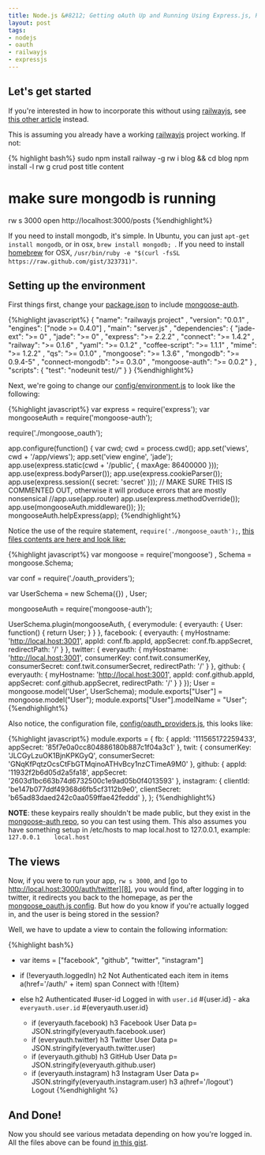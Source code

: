```yaml
--- 
title: Node.js &#8212; Getting oAuth Up and Running Using Express.js, Railway.js and Mongoose
layout: post
tags:
- nodejs
- oauth
- railwayjs
- expressjs
---
```


## Let's get started

If you're interested in how to incorporate this without using [railwayjs][2], see [this other article][10] instead.

This is assuming you already have a working [railwayjs][2] project working. If not:

{% highlight bash%}
sudo npm install railway -g
rw i blog && cd blog
npm install -l
rw g crud post title content
# make sure mongodb is running
rw s 3000
open http://localhost:3000/posts
{%endhighlight%}

If you need to install mongodb, it's simple. In Ubuntu, you can just `apt-get install mongodb`, or in osx, `brew install mongodb; `. If you need to install [homebrew][5] for OSX, `/usr/bin/ruby -e "$(curl -fsSL https://raw.github.com/gist/323731)"`.

## Setting up the environment

First things first, change your [package.json][11] to include [mongoose-auth][6].

{%highlight javascript%}
{ "name": "railwayjs project"
, "version": "0.0.1"
, "engines": ["node >= 0.4.0"]
, "main": "server.js"
, "dependencies":
  { "jade-ext":  ">= 0"
  , "jade":      ">= 0"
  , "express":          ">= 2.2.2"
  , "connect":          ">= 1.4.2"
  , "railway":          ">= 0.1.6"
  , "yaml":             ">= 0.1.2"
  , "coffee-script":    ">= 1.1.1"
  , "mime":             ">= 1.2.2"
  , "qs":               ">= 0.1.0"
  , "mongoose":         ">= 1.3.6"
  , "mongodb":          ">= 0.9.4-5"
  , "connect-mongodb":  ">= 0.3.0"
  , "mongoose-auth":    ">= 0.0.2"
  }
, "scripts":
  { "test": "nodeunit test/*/*"
  }
}
{%endhighlight%}

Next, we're going to change our [config/environment.js][11] to look like the following:

{%highlight javascript%}
var express = require('express');
var mongooseAuth = require('mongoose-auth');

require('./mongoose_oauth');

app.configure(function() {
  var cwd;
  cwd = process.cwd();
  app.set('views', cwd + '/app/views');
  app.set('view engine', 'jade');
  app.use(express.static(cwd + '/public', {
    maxAge: 86400000
  }));
  app.use(express.bodyParser());
  app.use(express.cookieParser());
  app.use(express.session({
    secret: 'secret'
  }));
  // MAKE SURE THIS IS COMMENTED OUT, otherwise it will produce errors that are mostly nonsensical
  //app.use(app.router)
  app.use(express.methodOverride());
  app.use(mongooseAuth.middleware());
});
mongooseAuth.helpExpress(app);
{%endhighlight%}

Notice the use of the require statement, `require('./mongoose_oauth');`, [this files contents are here and look like:][11] 

{%highlight javascript%}
var mongoose = require('mongoose')
  , Schema = mongoose.Schema;

var conf = require('./oauth_providers');

var UserSchema = new Schema({})
  , User;

mongooseAuth = require('mongoose-auth');

UserSchema.plugin(mongooseAuth, {
  everymodule: {
    everyauth: {
      User: function() {
        return User;
      }
    }
  },
  facebook: {
    everyauth: {
      myHostname: 'http://local.host:3001',
      appId: conf.fb.appId,
      appSecret: conf.fb.appSecret,
      redirectPath: '/'
    }
  },
  twitter: {
    everyauth: {
      myHostname: 'http://local.host:3001',
      consumerKey: conf.twit.consumerKey,
      consumerSecret: conf.twit.consumerSecret,
      redirectPath: '/'
    }
  },
  github: {
    everyauth: {
      myHostname: 'http://local.host:3001',
      appId: conf.github.appId,
      appSecret: conf.github.appSecret,
      redirectPath: '/'
    }
  }
});
User = mongoose.model('User', UserSchema);
module.exports["User"] = mongoose.model("User");
module.exports["User"].modelName = "User";
{%endhighlight%}

Also notice, the configuration file, [config/oauth_providers.js][11], this looks like:

{%highlight javascript%}
module.exports = {
  fb: {
    appId: '111565172259433',
    appSecret: '85f7e0a0cc804886180b887c1f04a3c1'
  },
  twit: {
    consumerKey: 'JLCGyLzuOK1BjnKPKGyQ',
    consumerSecret: 'GNqKfPqtzOcsCtFbGTMqinoATHvBcy1nzCTimeA9M0'
  },
  github: {
    appId: '11932f2b6d05d2a5fa18',
    appSecret: '2603d1bc663b74d6732500c1e9ad05b0f4013593'
  },
  instagram: {
    clientId: 'be147b077ddf49368d6fb5cf3112b9e0',
    clientSecret: 'b65ad83daed242c0aa059ffae42feddd'
  },
};
{%endhighlight%}

**NOTE**: these keypairs really shouldn't be made public, but they exist in the [mongoose-auth repo](https://github.com/bnoguchi/mongoose-auth/blob/master/example/conf.js), so you can test using them. This also assumes you have something setup in /etc/hosts to map local.host to 127.0.0.1, example: `127.0.0.1    local.host`

## The views

Now, if you were to run your app, `rw s 3000`, and [go to http://local.host:3000/auth/twitter][8], you would find, after logging in to twitter, it redirects you back to the homepage, as per the [mongoose_oauth.js config][11]. But how do you know if you're actually logged in, and the user is being stored in the session?

Well, we have to update a view to contain the following information:

{%highlight bash%}
- var items = ["facebook", "github", "twitter", "instagram"]
- if (!everyauth.loggedIn)
  h2 Not Authenticated
  each item in items
   a(href='/auth/' + item)
     span Connect with <span style="text-transform: capitalize">!{item}</span><br />

- else
  h2 Authenticated
  #user-id Logged in with `user.id` #{user.id} - aka `everyauth.user.id` #{everyauth.user.id}
  - if (everyauth.facebook)
    h3 Facebook User Data
    p= JSON.stringify(everyauth.facebook.user)
  - if (everyauth.twitter)
    h3 Twitter User Data
    p= JSON.stringify(everyauth.twitter.user)
  - if (everyauth.github)
    h3 GitHub User Data
    p= JSON.stringify(everyauth.github.user)
  - if (everyauth.instagram)
    h3 Instagram User Data
    p= JSON.stringify(everyauth.instagram.user)
  h3
    a(href='/logout') Logout
{%endhighlight %}


## And Done!

Now you should see various metadata depending on how you're logged in. All the files above can be found [in this gist][11]. 

  [1]: http://jashkenas.github.com/coffee-script/
  [2]: http://railwayjs.com
  [3]: http://expressjs.com
  [4]: http://www.mongodb.org/
  [5]: https://github.com/mxcl/homebrew
  [6]: https://github.com/bnoguchi/mongoose-auth
  [7]: https://github.com/bnoguchi/everyauth
  [8]: http://local.host:3000/auth/twitter
  [9]: http://github.com/scottkf/
  [10]: /2011/10/10/node.js-getting-oauth-up-and-working-using-express.js-and-railway.js/
  [11]: https://gist.github.com/1275489